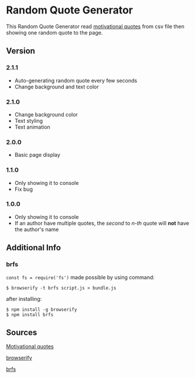# Random Quote Generator

This Random Quote Generator read [motivational quotes][1] from csv file then showing one random quote to the page.

## Version

### 2.1.1 
+ Auto-generating random quote every few seconds
+ Change background and text color

### 2.1.0 
+ Change background color
+ Text styling
+ Text animation

### 2.0.0 
+ Basic page display

### 1.1.0 
+ Only showing it to console
+ Fix bug

### 1.0.0 
+ Only showing it to console
+ If an author have multiple quotes, the *second* to *n-th* quote will **not** have the author's name

## Additional Info

### brfs

`const fs = require('fs')` made possible by using command:
```
$ browserify -t brfs script.js > bundle.js
```

after installing:
```
$ npm install -g browserify
$ npm install brfs
```

## Sources 

[Motivational quotes][1]

[browserify][2]

[brfs][3]

[1]: https://gist.github.com/JakubPetriska/060958fd744ca34f099e947cd080b540
[2]: http://browserify.org/
[3]: https://github.com/browserify/brfs